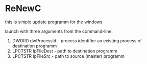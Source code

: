# ReNewC
this is simple update programm for the windows

launch with three arguments from the command-line:
1. DWORD dwProcessId - process identifier an existing process of destination programm
2. LPCTSTR lpFileDest - path to destination programm
3. LPCTSTR lpFileSrc - path to source (master) programm
